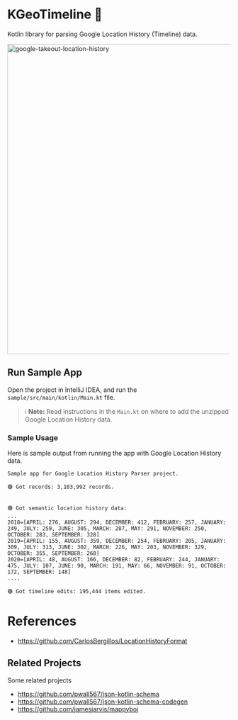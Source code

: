 # KGeoTimeline 📍
Kotlin library for parsing Google Location History (Timeline) data.

<img width="700" alt="google-takeout-location-history" src="https://github.com/hossain-khan/google-location-history/assets/99822/64b6627e-bb9e-4c61-bc9a-f0885d0659f8">

## Run Sample App
Open the project in IntelliJ IDEA, and run the `sample/src/main/kotlin/Main.kt` file.

> ℹ️ **Note:** Read instructions in the `Main.kt` on where to add the unzipped Google Location History data.

### Sample Usage
Here is sample output from running the app with Google Location History data.

```
Sample app for Google Location History Parser project.

🟢 Got records: 3,103,992 records.


🟢 Got semantic location history data:
...
2018=[APRIL: 276, AUGUST: 294, DECEMBER: 412, FEBRUARY: 257, JANUARY: 249, JULY: 259, JUNE: 305, MARCH: 287, MAY: 291, NOVEMBER: 250, OCTOBER: 283, SEPTEMBER: 328]
2019=[APRIL: 155, AUGUST: 359, DECEMBER: 254, FEBRUARY: 205, JANUARY: 309, JULY: 313, JUNE: 302, MARCH: 226, MAY: 203, NOVEMBER: 329, OCTOBER: 355, SEPTEMBER: 260]
2020=[APRIL: 48, AUGUST: 166, DECEMBER: 82, FEBRUARY: 244, JANUARY: 475, JULY: 107, JUNE: 90, MARCH: 191, MAY: 66, NOVEMBER: 91, OCTOBER: 172, SEPTEMBER: 148]
....

🟢 Got timeline edits: 195,444 items edited.
```


# References

* https://github.com/CarlosBergillos/LocationHistoryFormat


## Related Projects
Some related projects

* https://github.com/pwall567/json-kotlin-schema
* https://github.com/pwall567/json-kotlin-schema-codegen
* https://github.com/jamesjarvis/mappyboi
